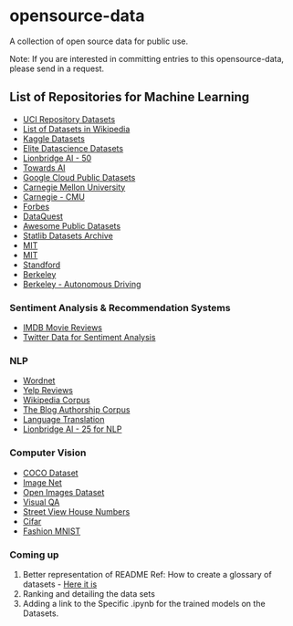 # opensource-data
A collection of open source data for public use.

Note: If you are interested in committing entries to this opensource-data, please send in a request.



## List of Repositories for Machine Learning
- [UCI Repository Datasets](https://archive.ics.uci.edu/ml/datasets.php)
- [List of Datasets in Wikipedia](https://en.wikipedia.org/wiki/List_of_datasets_for_machine-learning_research)
- [Kaggle Datasets](https://www.kaggle.com/datasets)
- [Elite Datascience Datasets](https://elitedatascience.com/datasets)
- [Lionbridge AI - 50](https://lionbridge.ai/datasets/the-50-best-free-datasets-for-machine-learning/)
- [Towards AI](https://towardsai.net/p/machine-learning/best-free-datasets-for-machine-learning-and-data-science/stanfordai/3451/)
- [Google Cloud Public Datasets](https://cloud.google.com/public-datasets/)
- [Carnegie Mellon University](https://guides.library.cmu.edu/c.php?g=844845&p=6191907)
- [Carnegie - CMU](https://www.cs.cmu.edu/~awm/15781/project/data.html)
- [Forbes](https://www.forbes.com/sites/bernardmarr/2018/02/26/big-data-and-ai-30-amazing-and-free-public-data-sources-for-2018/#5e2bbeab5f8a)
- [DataQuest](https://www.dataquest.io/blog/free-datasets-for-projects/)
- [Awesome Public Datasets](https://github.com/awesomedata/awesome-public-datasets)
- [Statlib Datasets Archive](http://lib.stat.cmu.edu/datasets/)
- [MIT](https://ocw.mit.edu/courses/sloan-school-of-management/15-097-prediction-machine-learning-and-statistics-spring-2012/datasets/)
- [MIT](https://www.ll.mit.edu/r-d/datasets)
- [Standford](https://snap.stanford.edu/data/)
- [Berkeley](https://datascience.berkeley.edu/open-data-sets/)
- [Berkeley - Autonomous Driving](https://bdd-data.berkeley.edu/)


### Sentiment Analysis & Recommendation Systems
- [IMDB Movie Reviews](http://ai.stanford.edu/~amaas/data/sentiment/)
- [Twitter Data for Sentiment Analysis](http://help.sentiment140.com/for-students/)

### NLP
- [Wordnet](https://wordnet.princeton.edu/)
- [Yelp Reviews](https://www.yelp.com/dataset)
- [Wikipedia Corpus](https://nlp.cs.nyu.edu/wikipedia-data/)
- [The Blog Authorship Corpus](http://u.cs.biu.ac.il/~koppel/BlogCorpus.htm)
- [Language Translation](http://statmt.org/wmt18/index.html)
- [Lionbridge AI - 25 for NLP](https://lionbridge.ai/datasets/the-best-25-datasets-for-natural-language-processing/)

### Computer Vision
- [COCO Dataset](http://cocodataset.org/#home)
- [Image Net](http://www.image-net.org/)
- [Open Images Dataset](https://storage.googleapis.com/openimages/web/index.html)
- [Visual QA](https://visualqa.org/)
- [Street View House Numbers](http://ufldl.stanford.edu/housenumbers/)
- [Cifar](http://www.cs.toronto.edu/~kriz/cifar.html)
- [Fashion MNIST](https://github.com/zalandoresearch/fashion-mnist)


### Coming up
1. Better representation of README
   Ref: How to create a glossary of datasets - [Here it is](https://medium.com/startup-grind/fueling-the-ai-gold-rush-7ae438505bc2)
2. Ranking and detailing the data sets
3. Adding a link to the Specific .ipynb for the trained models on the Datasets.
